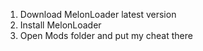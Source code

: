 1. Download MelonLoader latest version
2. Install MelonLoader
3. Open Mods folder and put my cheat there
